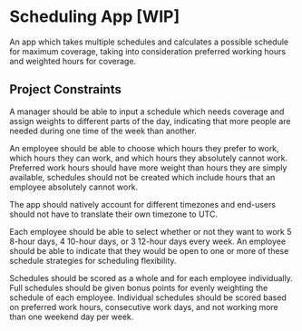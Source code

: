 # Scheduling App [WIP]

An app which takes multiple schedules and calculates a possible schedule for maximum coverage, taking into consideration preferred working hours and weighted hours for coverage.

## Project Constraints

A manager should be able to input a schedule which needs coverage and assign weights to different parts of the day, indicating that more people are needed during one time of the week than another.

An employee should be able to choose which hours they prefer to work, which hours they can work, and which hours they absolutely cannot work. Preferred work hours should have more weight than hours they are simply available, schedules should not be created which include hours that an employee absolutely cannot work.

The app should natively account for different timezones and end-users should not have to translate their own timezone to UTC.

Each employee should be able to select whether or not they want to work 5 8-hour days, 4 10-hour days, or 3 12-hour days every week. An employee should be able to indicate that they would be open to one or more of these schedule strategies for scheduling flexibility.

Schedules should be scored as a whole and for each employee individually. Full schedules should be given bonus points for evenly weighting the schedule of each employee. Individual schedules should be scored based on preferred work hours, consecutive work days, and not working more than one weekend day per week.
